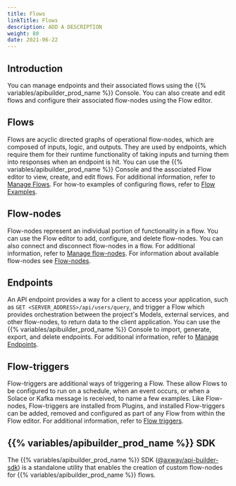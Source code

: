```yaml
---
title: Flows
linkTitle: Flows
description: ADD A DESCRIPTION
weight: 80
date: 2021-06-22
---
```


## Introduction

You can manage endpoints and their associated flows using the {{% variables/apibuilder_prod_name %}} Console. You can also create and edit flows and configure their associated flow-nodes using the Flow editor.

## Flows

Flows are acyclic directed graphs of operational flow-nodes, which are composed of inputs, logic, and outputs. They are used by endpoints, which require them for their runtime functionality of taking inputs and turning them into responses when an endpoint is hit. You can use the {{% variables/apibuilder_prod_name %}} Console and the associated Flow editor to view, create, and edit flows. For additional information, refer to [Manage Flows](/docs/developer_guide/flows/manage_flows/). For how-to examples of configuring flows, refer to [Flow Examples](/docs/developer_guide/flows/manage_flows/flow_examples/).

## Flow-nodes

Flow-nodes represent an individual portion of functionality in a flow. You can use the Flow editor to add, configure, and delete flow-nodes. You can also connect and disconnect flow-nodes in a flow. For additional information, refer to [Manage flow-nodes](/docs/developer_guide/flows/manage_flow-nodes/). For information about available flow-nodes see [Flow-nodes](/docs/developer_guide/flows/flow-nodes/).

## Endpoints

An API endpoint provides a way for a client to access your application, such as `GET <SERVER_ADDRESS>/api/users/query`, and trigger a Flow which provides orchestration between the project's Models, external services, and other flow-nodes, to return data to the client application. You can use the {{% variables/apibuilder_prod_name %}} Console to import, generate, export, and delete endpoints. For additional information, refer to [Manage Endpoints](/docs/developer_guide/flows/manage_endpoints/).

## Flow-triggers

Flow-triggers are additional ways of triggering a Flow. These allow Flows to be configured to run on a schedule, when an event occurs, or when a Solace or Kafka message is received, to name a few examples. Like Flow-nodes, Flow-triggers are installed from Plugins, and installed Flow-triggers can be added, removed and configured as part of any Flow from within the Flow editor. For additional information, refer to [Flow triggers](/docs/developer_guide/flows/flow-triggers/).

## {{% variables/apibuilder_prod_name %}} SDK

The {{% variables/apibuilder_prod_name %}} SDK ([@axway/api-builder-sdk](https://www.npmjs.com/package/@axway/api-builder-sdk)) is a standalone utility that enables the creation of custom flow-nodes for {{% variables/apibuilder_prod_name %}} flows.
